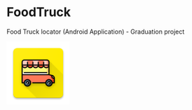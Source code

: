 # FoodTruck
Food Truck locator (Android Application) - Graduation project

![](readme_images/ic_launcher.png)

